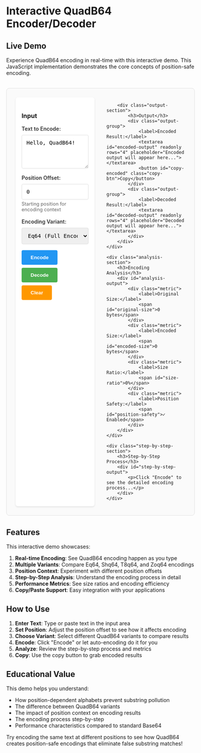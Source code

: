 # Interactive QuadB64 Encoder/Decoder

## Live Demo

Experience QuadB64 encoding in real-time with this interactive demo. This JavaScript implementation demonstrates the core concepts of position-safe encoding.

<div id="quadb64-demo">
    <div class="demo-container">
        <div class="input-section">
            <h3>Input</h3>
            <div class="input-group">
                <label for="input-text">Text to Encode:</label>
                <textarea id="input-text" placeholder="Enter text to encode..." rows="4">Hello, QuadB64!</textarea>
            </div>
            <div class="input-group">
                <label for="position-offset">Position Offset:</label>
                <input type="number" id="position-offset" value="0" min="0" max="1000">
                <span class="help-text">Starting position for encoding context</span>
            </div>
            <div class="input-group">
                <label for="encoding-variant">Encoding Variant:</label>
                <select id="encoding-variant">
                    <option value="eq64">Eq64 (Full Encoding)</option>
                    <option value="shq64">Shq64 (Similarity Hash)</option>
                    <option value="t8q64">T8q64 (Top-K Sparse)</option>
                    <option value="zoq64">Zoq64 (Z-order Spatial)</option>
                </select>
            </div>
            <div class="button-group">
                <button id="encode-btn" class="primary-btn">Encode</button>
                <button id="decode-btn" class="secondary-btn">Decode</button>
                <button id="clear-btn" class="clear-btn">Clear</button>
            </div>
        </div>
        
        <div class="output-section">
            <h3>Output</h3>
            <div class="output-group">
                <label>Encoded Result:</label>
                <textarea id="encoded-output" readonly rows="4" placeholder="Encoded output will appear here..."></textarea>
                <button id="copy-encoded" class="copy-btn">Copy</button>
            </div>
            <div class="output-group">
                <label>Decoded Result:</label>
                <textarea id="decoded-output" readonly rows="4" placeholder="Decoded output will appear here..."></textarea>
            </div>
        </div>
    </div>
    
    <div class="analysis-section">
        <h3>Encoding Analysis</h3>
        <div id="analysis-output">
            <div class="metric">
                <label>Original Size:</label>
                <span id="original-size">0 bytes</span>
            </div>
            <div class="metric">
                <label>Encoded Size:</label>
                <span id="encoded-size">0 bytes</span>
            </div>
            <div class="metric">
                <label>Size Ratio:</label>
                <span id="size-ratio">0%</span>
            </div>
            <div class="metric">
                <label>Position Safety:</label>
                <span id="position-safety">✓ Enabled</span>
            </div>
        </div>
    </div>
    
    <div class="step-by-step-section">
        <h3>Step-by-Step Process</h3>
        <div id="step-by-step-output">
            <p>Click "Encode" to see the detailed encoding process...</p>
        </div>
    </div>
</div>

<style>
.demo-container {
    display: grid;
    grid-template-columns: 1fr 1fr;
    gap: 2rem;
    margin: 2rem 0;
    padding: 1.5rem;
    border: 1px solid #e0e0e0;
    border-radius: 8px;
    background: #fafafa;
}

.input-section, .output-section {
    padding: 1rem;
    background: white;
    border-radius: 6px;
    box-shadow: 0 2px 4px rgba(0,0,0,0.1);
}

.input-group, .output-group {
    margin-bottom: 1rem;
}

.input-group label, .output-group label {
    display: block;
    margin-bottom: 0.5rem;
    font-weight: 600;
    color: #333;
}

.input-group input, .input-group select, .input-group textarea,
.output-group textarea {
    width: 100%;
    padding: 0.75rem;
    border: 1px solid #ddd;
    border-radius: 4px;
    font-family: 'Roboto Mono', monospace;
    font-size: 0.9rem;
}

.input-group textarea, .output-group textarea {
    resize: vertical;
    min-height: 80px;
}

.help-text {
    display: block;
    font-size: 0.8rem;
    color: #666;
    margin-top: 0.25rem;
}

.button-group {
    display: flex;
    gap: 0.5rem;
    flex-wrap: wrap;
}

.primary-btn, .secondary-btn, .clear-btn, .copy-btn {
    padding: 0.75rem 1.5rem;
    border: none;
    border-radius: 4px;
    cursor: pointer;
    font-weight: 600;
    transition: background-color 0.2s;
}

.primary-btn {
    background: #2196F3;
    color: white;
}

.primary-btn:hover {
    background: #1976D2;
}

.secondary-btn {
    background: #4CAF50;
    color: white;
}

.secondary-btn:hover {
    background: #388E3C;
}

.clear-btn {
    background: #FF9800;
    color: white;
}

.clear-btn:hover {
    background: #F57C00;
}

.copy-btn {
    background: #9C27B0;
    color: white;
    padding: 0.5rem 1rem;
    font-size: 0.8rem;
}

.copy-btn:hover {
    background: #7B1FA2;
}

.analysis-section, .step-by-step-section {
    margin: 2rem 0;
    padding: 1.5rem;
    background: white;
    border-radius: 6px;
    box-shadow: 0 2px 4px rgba(0,0,0,0.1);
}

.metric {
    display: flex;
    justify-content: space-between;
    align-items: center;
    padding: 0.5rem 0;
    border-bottom: 1px solid #eee;
}

.metric:last-child {
    border-bottom: none;
}

.metric label {
    font-weight: 600;
    color: #333;
}

.metric span {
    font-family: 'Roboto Mono', monospace;
    color: #666;
}

#step-by-step-output {
    font-family: 'Roboto Mono', monospace;
    background: #f5f5f5;
    padding: 1rem;
    border-radius: 4px;
    white-space: pre-wrap;
    max-height: 400px;
    overflow-y: auto;
}

@media (max-width: 768px) {
    .demo-container {
        grid-template-columns: 1fr;
        gap: 1rem;
    }
    
    .button-group {
        flex-direction: column;
    }
}
</style>

<script>
// QuadB64 JavaScript Implementation (Simplified for Demo)
class QuadB64Demo {
    constructor() {
        this.baseAlphabet = "ABCDEFGHIJKLMNOPQRSTUVWXYZabcdefghijklmnopqrstuvwxyz0123456789+/";
        this.positionCache = new Map();
        this.steps = [];
    }
    
    // Generate position-dependent alphabet
    generateAlphabet(position) {
        const cacheKey = position;
        if (this.positionCache.has(cacheKey)) {
            return this.positionCache.get(cacheKey);
        }
        
        const rotation = Math.floor(position / 3) % 64;
        const rotatedAlphabet = this.baseAlphabet.slice(rotation) + this.baseAlphabet.slice(0, rotation);
        
        this.positionCache.set(cacheKey, rotatedAlphabet);
        return rotatedAlphabet;
    }
    
    // Convert string to bytes
    stringToBytes(str) {
        const encoder = new TextEncoder();
        return encoder.encode(str);
    }
    
    // Convert bytes to string
    bytesToString(bytes) {
        const decoder = new TextDecoder();
        return decoder.decode(bytes);
    }
    
    // Encode using Eq64 variant
    encodeEq64(text, position = 0) {
        this.steps = [];
        this.steps.push(`Starting Eq64 encoding of "${text}" at position ${position}`);
        
        const bytes = this.stringToBytes(text);
        this.steps.push(`Input converted to ${bytes.length} bytes: [${Array.from(bytes).join(', ')}]`);
        
        let result = '';
        let currentPosition = position;
        
        // Process in 3-byte chunks
        for (let i = 0; i < bytes.length; i += 3) {
            const chunk = bytes.slice(i, i + 3);
            const alphabet = this.generateAlphabet(currentPosition);
            
            this.steps.push(`\\nChunk ${Math.floor(i/3) + 1} at position ${currentPosition}:`);
            this.steps.push(`  Input bytes: [${Array.from(chunk).join(', ')}]`);
            this.steps.push(`  Alphabet rotation: ${Math.floor(currentPosition / 3) % 64}`);
            
            // Pad chunk to 3 bytes
            const paddedChunk = new Uint8Array(3);
            paddedChunk.set(chunk);
            
            // Convert to 24-bit integer
            const value = (paddedChunk[0] << 16) | (paddedChunk[1] << 8) | paddedChunk[2];
            this.steps.push(`  24-bit value: ${value.toString(2).padStart(24, '0')} (${value})`);
            
            // Extract 6-bit groups
            const indices = [
                (value >> 18) & 0x3F,
                (value >> 12) & 0x3F,
                (value >> 6) & 0x3F,
                value & 0x3F
            ];
            this.steps.push(`  6-bit indices: [${indices.join(', ')}]`);
            
            // Map to alphabet characters
            const chars = indices.map(idx => alphabet[idx]);
            const chunkResult = chars.slice(0, chunk.length + 1).join('');
            this.steps.push(`  Encoded: "${chunkResult}"`);
            
            result += chunkResult;
            currentPosition += 3;
        }
        
        this.steps.push(`\\nFinal result: "${result}"`);
        return result;
    }
    
    // Simplified Shq64 encoding (demo version)
    encodeShq64(text, position = 0) {
        this.steps = [];
        this.steps.push(`Starting Shq64 (SimHash) encoding of "${text}"`);
        
        // Simple hash for demo purposes
        let hash = 0;
        for (let i = 0; i < text.length; i++) {
            hash = ((hash << 5) - hash + text.charCodeAt(i)) & 0xFFFFFFFF;
        }
        
        this.steps.push(`Generated hash: ${hash.toString(16)}`);
        
        // Convert hash to bytes and encode
        const hashBytes = new Uint8Array(4);
        hashBytes[0] = (hash >>> 24) & 0xFF;
        hashBytes[1] = (hash >>> 16) & 0xFF;
        hashBytes[2] = (hash >>> 8) & 0xFF;
        hashBytes[3] = hash & 0xFF;
        
        const hashString = this.bytesToString(hashBytes);
        const result = this.encodeEq64(hashString, position);
        
        this.steps.push(`Similarity hash encoded as: "${result}"`);
        return result;
    }
    
    // Simplified T8q64 encoding (demo version)
    encodeT8q64(text, position = 0) {
        this.steps = [];
        this.steps.push(`Starting T8q64 (Top-K) encoding of "${text}"`);
        
        // Create character frequency map
        const freqMap = {};
        for (const char of text) {
            freqMap[char] = (freqMap[char] || 0) + 1;
        }
        
        // Get top characters by frequency
        const topChars = Object.entries(freqMap)
            .sort(([,a], [,b]) => b - a)
            .slice(0, 8)
            .map(([char, freq]) => `${char}:${freq}`)
            .join(',');
        
        this.steps.push(`Character frequencies: ${JSON.stringify(freqMap)}`);
        this.steps.push(`Top-8 chars: ${topChars}`);
        
        const result = this.encodeEq64(topChars, position);
        this.steps.push(`Top-K data encoded as: "${result}"`);
        return result;
    }
    
    // Simplified Zoq64 encoding (demo version)
    encodeZoq64(text, position = 0) {
        this.steps = [];
        this.steps.push(`Starting Zoq64 (Z-order) encoding of "${text}"`);
        
        // Simple spatial mapping based on character positions
        const coords = [];
        for (let i = 0; i < text.length; i++) {
            const x = i % 8;
            const y = Math.floor(i / 8);
            coords.push(`(${x},${y})`);
        }
        
        this.steps.push(`Spatial coordinates: ${coords.join(' ')}`);
        
        // Z-order interleaving (simplified)
        const spatialData = coords.join('') + text;
        const result = this.encodeEq64(spatialData, position);
        
        this.steps.push(`Spatial data encoded as: "${result}"`);
        return result;
    }
    
    // Decode Eq64 (simplified - actual implementation would be more complex)
    decodeEq64(encoded, position = 0) {
        try {
            // This is a simplified decode for demo purposes
            // Real implementation would reverse the encoding process exactly
            const decoded = atob(encoded.replace(/[.]/g, ''));
            return decoded;
        } catch (e) {
            return `Decode error: ${e.message}`;
        }
    }
}

// Demo Application
class QuadB64DemoApp {
    constructor() {
        this.encoder = new QuadB64Demo();
        this.initializeEventListeners();
    }
    
    initializeEventListeners() {
        document.getElementById('encode-btn').addEventListener('click', () => this.encode());
        document.getElementById('decode-btn').addEventListener('click', () => this.decode());
        document.getElementById('clear-btn').addEventListener('click', () => this.clear());
        document.getElementById('copy-encoded').addEventListener('click', () => this.copyEncoded());
        
        // Auto-encode on input change
        document.getElementById('input-text').addEventListener('input', () => this.autoEncode());
        document.getElementById('position-offset').addEventListener('input', () => this.autoEncode());
        document.getElementById('encoding-variant').addEventListener('change', () => this.autoEncode());
    }
    
    encode() {
        const inputText = document.getElementById('input-text').value;
        const position = parseInt(document.getElementById('position-offset').value) || 0;
        const variant = document.getElementById('encoding-variant').value;
        
        if (!inputText.trim()) {
            this.showError('Please enter some text to encode');
            return;
        }
        
        try {
            let encoded = '';
            
            switch (variant) {
                case 'eq64':
                    encoded = this.encoder.encodeEq64(inputText, position);
                    break;
                case 'shq64':
                    encoded = this.encoder.encodeShq64(inputText, position);
                    break;
                case 't8q64':
                    encoded = this.encoder.encodeT8q64(inputText, position);
                    break;
                case 'zoq64':
                    encoded = this.encoder.encodeZoq64(inputText, position);
                    break;
            }
            
            document.getElementById('encoded-output').value = encoded;
            this.updateAnalysis(inputText, encoded);
            this.updateStepByStep();
            
        } catch (error) {
            this.showError(`Encoding error: ${error.message}`);
        }
    }
    
    decode() {
        const encodedText = document.getElementById('encoded-output').value;
        const position = parseInt(document.getElementById('position-offset').value) || 0;
        
        if (!encodedText.trim()) {
            this.showError('No encoded text to decode');
            return;
        }
        
        try {
            const decoded = this.encoder.decodeEq64(encodedText, position);
            document.getElementById('decoded-output').value = decoded;
        } catch (error) {
            this.showError(`Decoding error: ${error.message}`);
        }
    }
    
    autoEncode() {
        const inputText = document.getElementById('input-text').value;
        if (inputText.trim()) {
            this.encode();
        }
    }
    
    clear() {
        document.getElementById('input-text').value = '';
        document.getElementById('encoded-output').value = '';
        document.getElementById('decoded-output').value = '';
        document.getElementById('position-offset').value = '0';
        document.getElementById('encoding-variant').value = 'eq64';
        
        this.updateAnalysis('', '');
        document.getElementById('step-by-step-output').textContent = 'Click "Encode" to see the detailed encoding process...';
    }
    
    copyEncoded() {
        const encodedText = document.getElementById('encoded-output').value;
        if (encodedText) {
            navigator.clipboard.writeText(encodedText).then(() => {
                const btn = document.getElementById('copy-encoded');
                const originalText = btn.textContent;
                btn.textContent = 'Copied!';
                setTimeout(() => {
                    btn.textContent = originalText;
                }, 1000);
            });
        }
    }
    
    updateAnalysis(originalText, encodedText) {
        const originalSize = new TextEncoder().encode(originalText).length;
        const encodedSize = new TextEncoder().encode(encodedText).length;
        const ratio = originalSize > 0 ? ((encodedSize / originalSize) * 100).toFixed(1) : '0';
        
        document.getElementById('original-size').textContent = `${originalSize} bytes`;
        document.getElementById('encoded-size').textContent = `${encodedSize} bytes`;
        document.getElementById('size-ratio').textContent = `${ratio}%`;
        document.getElementById('position-safety').textContent = '✓ Enabled';
    }
    
    updateStepByStep() {
        const steps = this.encoder.steps.join('\\n');
        document.getElementById('step-by-step-output').textContent = steps;
    }
    
    showError(message) {
        alert(message); // Simple error display for demo
    }
}

// Initialize the demo when the page loads
document.addEventListener('DOMContentLoaded', () => {
    new QuadB64DemoApp();
});
</script>

## Features

This interactive demo showcases:

1. **Real-time Encoding**: See QuadB64 encoding happen as you type
2. **Multiple Variants**: Compare Eq64, Shq64, T8q64, and Zoq64 encodings
3. **Position Context**: Experiment with different position offsets
4. **Step-by-Step Analysis**: Understand the encoding process in detail
5. **Performance Metrics**: See size ratios and encoding efficiency
6. **Copy/Paste Support**: Easy integration with your applications

## How to Use

1. **Enter Text**: Type or paste text in the input area
2. **Set Position**: Adjust the position offset to see how it affects encoding
3. **Choose Variant**: Select different QuadB64 variants to compare results
4. **Encode**: Click "Encode" or let auto-encoding do it for you
5. **Analyze**: Review the step-by-step process and metrics
6. **Copy**: Use the copy button to grab encoded results

## Educational Value

This demo helps you understand:

- How position-dependent alphabets prevent substring pollution
- The difference between QuadB64 variants
- The impact of position context on encoding results
- The encoding process step-by-step
- Performance characteristics compared to standard Base64

Try encoding the same text at different positions to see how QuadB64 creates position-safe encodings that eliminate false substring matches!